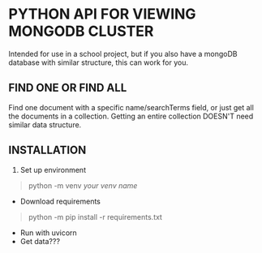 # PYTHON API FOR VIEWING MONGODB CLUSTER

Intended for use in a school project, but if you also have a
mongoDB database with similar structure, this can work for you.

## FIND ONE OR FIND ALL

Find one document with a specific name/searchTerms field,
or just get all the documents in a collection.
Getting an entire collection DOESN'T need similar data structure.

## INSTALLATION
1. Set up environment
>   python -m venv *your venv name*
- Download requirements
>   python -m pip install -r requirements.txt
- Run with uvicorn
- Get data???